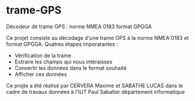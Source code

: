 # trame-GPS
Décodeur de trame GPS : norme NMEA 0183 format GPGGA

Ce projet consiste au décodage d'une trame GPS à la norme NMEA 0183 et format GPGGA.
Quatres étapes imporatantes :
* Vérification de la trame
* Extraire les champs qui nous intéraisses
* Convertir les données dans le format souhaité
* Afficher ces données

Ce projte a été réalisé par CERVERA Maxime et SABATHE LUCAS dans le cadre de travaux données à l'IUT Paul Sabatier département informatique